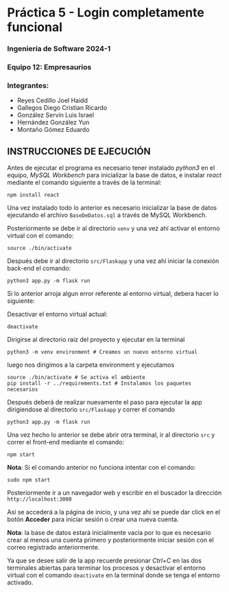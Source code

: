 # Práctica 5 - Login completamente funcional 

### Ingeniería de Software 2024-1

### Equipo 12: Empresaurios

### Integrantes: 
- Reyes Cedillo Joel Haidd
- Gallegos Diego Cristian Ricardo
- González Servín Luis Israel
- Hernández González Yun
- Montaño Gómez Eduardo

## INSTRUCCIONES DE EJECUCIÓN

Antes de ejecutar el programa es necesario tener instalado _python3_ en el equipo, _MySQL Workbench_ para inicializar la base de datos, e instalar _react_ mediante el comando siguiente a través de la terminal:

```
npm install react
```

Una vez instalado todo lo anterior es necesario inicializar la base de datos ejecutando el 
archivo ```BaseDeDatos.sql``` a través de MySQL Workbench.

Posteriormente se debe ir al directorio ```venv``` y una vez ahí activar el entorno virtual con el comando:

```
source ./bin/activate
```

Después debe ir al directorio ```src/Flaskapp``` y una vez ahí iniciar la conexión back-end el comando:

```
python3 app.py -m flask run
```

Si lo anterior arroja algun error referente al entorno virtual, debera hacer lo siguiente:

Desactivar el entorno virtual actual:
```
deactivate
```
Dirigirse al directorio raiz del proyecto y ejecutar en la terminal
```
python3 -m venv environment # Creamos un nuevo entorno virtual
```
luego nos dirigimos a la carpeta environment y ejecutamos
```
source ./bin/activate # Se activa el ambiente
pip install -r ../requirements.txt # Instalamos los paquetes necesarios
```

Después deberá de realizar nuevamente el paso para ejecutar la app dirigiendose al directorio ```src/Flaskapp``` y correr el comando
```
python3 app.py -m flask run
```

Una vez hecho lo anterior se debe abrir otra terminal, ir al directorio ```src``` y correr el front-end mediante el comando:

```
npm start
```

__Nota__: Si el comando anterior no funciona intentar con el comando:

```
sudo npm start
```

Posteriormente ir a un navegador web y escribir en el buscador la dirección ```http://localhost:3000```

Así se accederá a la página de inicio, y una vez ahí se puede dar click en el botón __Acceder__ para iniciar sesión o crear una nueva cuenta.

__Nota__: la base de datos estará inicialmente vacía por lo que es necesario crear al menos una cuenta primero y posteriormente iniciar sesión con el correo registrado anteriormente.

Ya que se desee salir de la app recuerde presionar _Ctrl+C_ en las dos terminales abiertas para terminar los procesos y desactivar el entorno virtual con el comando ```deactivate``` en la terminal donde se tenga el entorno activado.

